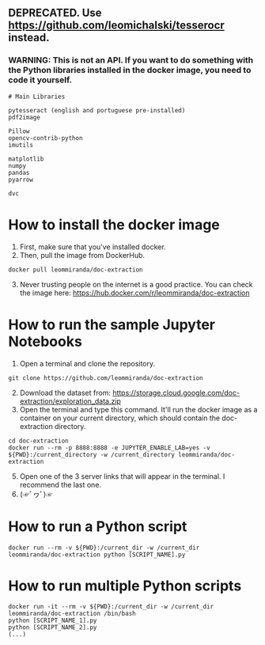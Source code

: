 ## DEPRECATED. Use https://github.com/leomichalski/tesserocr instead.


### WARNING: This is not an API. If you want to do something with the Python libraries installed in the docker image, you need to code it yourself.

```
# Main Libraries

pytesseract (english and portuguese pre-installed)
pdf2image

Pillow
opencv-contrib-python
imutils

matplotlib
numpy
pandas
pyarrow

dvc
```

# How to install the docker image
1. First, make sure that you've installed docker.
2. Then, pull the image from DockerHub.
```
docker pull leommiranda/doc-extraction
```
3. Never trusting people on the internet is a good practice. You can check the image here: https://hub.docker.com/r/leommiranda/doc-extraction

# How to run the sample Jupyter Notebooks

1. Open a terminal and clone the repository.
```
git clone https://github.com/leommiranda/doc-extraction
```
2. Download the dataset from: <https://storage.cloud.google.com/doc-extraction/exploration_data.zip>
3. Open the terminal and type this command. It'll run the docker image as a container on your current directory, which should contain the doc-extraction directory.
```
cd doc-extraction
docker run --rm -p 8888:8888 -e JUPYTER_ENABLE_LAB=yes -v ${PWD}:/current_directory -w /current_directory leommiranda/doc-extraction
```
5. Open one of the 3 server links that will appear in the terminal. I recommend the last one.
6. (☞ﾟヮﾟ)☞

# How to run a Python script

```
docker run --rm -v ${PWD}:/current_dir -w /current_dir leommiranda/doc-extraction python [SCRIPT_NAME].py
```

# How to run multiple Python scripts

```
docker run -it --rm -v ${PWD}:/current_dir -w /current_dir leommiranda/doc-extraction /bin/bash
python [SCRIPT_NAME_1].py
python [SCRIPT_NAME_2].py
(...)
```
